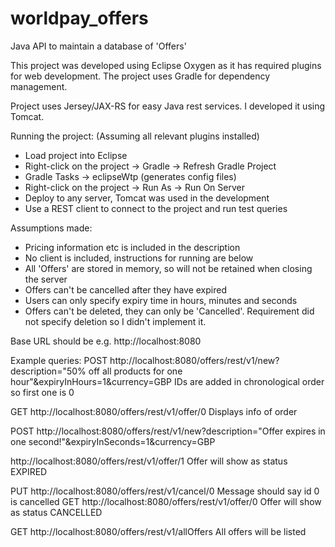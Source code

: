# worldpay_offers
Java API to maintain a database of 'Offers'

This project was developed using Eclipse Oxygen as it has required plugins for web development. The project uses Gradle for dependency management.

Project uses Jersey/JAX-RS for easy Java rest services. I developed it using Tomcat.

Running the project:
(Assuming all relevant plugins installed)
  - Load project into Eclipse
  - Right-click on the project -> Gradle -> Refresh Gradle Project
  - Gradle Tasks -> eclipseWtp (generates config files)
  - Right-click on the project -> Run As -> Run On Server
  - Deploy to any server, Tomcat was used in the development
  - Use a REST client to connect to the project and run test queries

Assumptions made:
 - Pricing information etc is included in the description
 - No client is included, instructions for running are below
 - All 'Offers' are stored in memory, so will not be retained when closing the server
 - Offers can't be cancelled after they have expired
 - Users can only specify expiry time in hours, minutes and seconds
 - Offers can't be deleted, they can only be 'Cancelled'. Requirement did not specify deletion so I didn't implement it.

Base URL should be e.g.
http://localhost:8080

Example queries:
POST
http://localhost:8080/offers/rest/v1/new?description="50% off all products for one hour"&expiryInHours=1&currency=GBP
IDs are added in chronological order so first one is 0

GET
http://localhost:8080/offers/rest/v1/offer/0
Displays info of order

POST
http://localhost:8080/offers/rest/v1/new?description="Offer expires in one second!"&expiryInSeconds=1&currency=GBP

http://localhost:8080/offers/rest/v1/offer/1
Offer will show as status EXPIRED

PUT
http://localhost:8080/offers/rest/v1/cancel/0
Message should say id 0 is cancelled
GET
http://localhost:8080/offers/rest/v1/offer/0
Offer will show as status CANCELLED

GET
http://localhost:8080/offers/rest/v1/allOffers
All offers will be listed
